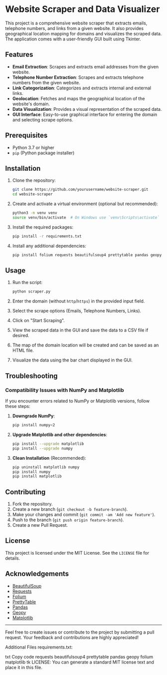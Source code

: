 # Website Scraper and Data Visualizer

This project is a comprehensive website scraper that extracts emails, telephone numbers, and links from a given website. It also provides geographical location mapping for domains and visualizes the scraped data. The application comes with a user-friendly GUI built using Tkinter.

## Features

- **Email Extraction**: Scrapes and extracts email addresses from the given website.
- **Telephone Number Extraction**: Scrapes and extracts telephone numbers from the given website.
- **Link Categorization**: Categorizes and extracts internal and external links.
- **Geolocation**: Fetches and maps the geographical location of the website's domain.
- **Data Visualization**: Provides a visual representation of the scraped data.
- **GUI Interface**: Easy-to-use graphical interface for entering the domain and selecting scrape options.

## Prerequisites

- Python 3.7 or higher
- `pip` (Python package installer)

## Installation

1. Clone the repository:
    ```bash
    git clone https://github.com/yourusername/website-scraper.git
    cd website-scraper
    ```

2. Create and activate a virtual environment (optional but recommended):
    ```bash
    python3 -m venv venv
    source venv/bin/activate  # On Windows use `venv\Scripts\activate`
    ```

3. Install the required packages:
    ```bash
    pip install -r requirements.txt
    ```

4. Install any additional dependencies:
    ```bash
    pip install folium requests beautifulsoup4 prettytable pandas geopy matplotlib
    ```

## Usage

1. Run the script:
    ```bash
    python scraper.py
    ```

2. Enter the domain (without `http`/`https`) in the provided input field.

3. Select the scrape options (Emails, Telephone Numbers, Links).

4. Click on "Start Scraping".

5. View the scraped data in the GUI and save the data to a CSV file if desired.

6. The map of the domain location will be created and can be saved as an HTML file.

7. Visualize the data using the bar chart displayed in the GUI.

## Troubleshooting

### Compatibility Issues with NumPy and Matplotlib

If you encounter errors related to NumPy or Matplotlib versions, follow these steps:

1. **Downgrade NumPy**:
    ```bash
    pip install numpy<2
    ```

2. **Upgrade Matplotlib and other dependencies**:
    ```bash
    pip install --upgrade matplotlib
    pip install --upgrade numpy
    ```

3. **Clean Installation** (Recommended):
    ```bash
    pip uninstall matplotlib numpy
    pip install numpy
    pip install matplotlib
    ```

## Contributing

1. Fork the repository.
2. Create a new branch (`git checkout -b feature-branch`).
3. Make your changes and commit (`git commit -am 'Add new feature'`).
4. Push to the branch (`git push origin feature-branch`).
5. Create a new Pull Request.

## License

This project is licensed under the MIT License. See the `LICENSE` file for details.

## Acknowledgements

- [BeautifulSoup](https://www.crummy.com/software/BeautifulSoup/)
- [Requests](https://docs.python-requests.org/)
- [Folium](https://python-visualization.github.io/folium/)
- [PrettyTable](https://pypi.org/project/prettytable/)
- [Pandas](https://pandas.pydata.org/)
- [Geopy](https://geopy.readthedocs.io/)
- [Matplotlib](https://matplotlib.org/)

---

Feel free to create issues or contribute to the project by submitting a pull request. Your feedback and contributions are highly appreciated!

Additional Files
requirements.txt:

txt
Copy code
requests
beautifulsoup4
prettytable
pandas
geopy
folium
matplotlib
tk
LICENSE:
You can generate a standard MIT license text and place it in this file.
